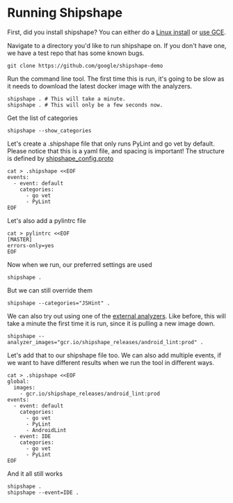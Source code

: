 <!--
// Copyright 2015 Google Inc. All rights reserved.
//
// Licensed under the Apache License, Version 2.0 (the "License");
// you may not use this file except in compliance with the License.
// You may obtain a copy of the License at
//
//   http://www.apache.org/licenses/LICENSE-2.0
//
// Unless required by applicable law or agreed to in writing, software
// distributed under the License is distributed on an "AS IS" BASIS,
// WITHOUT WARRANTIES OR CONDITIONS OF ANY KIND, either express or implied.
// See the License for the specific language governing permissions and
// limitations under the License.
-->

# Running Shipshape

First, did you install shipshape? You can either do a [Linux
install](https://github.com/google/shipshape/blob/master/shipshape/docs/linux-setup.md)
or [use
GCE](https://github.com/google/shipshape/blob/master/shipshape/docs/gce-setup.md).

Navigate to a directory you'd like to run shipshape on. If you don't have one,
we have a test repo that has some known bugs.

    git clone https://github.com/google/shipshape-demo

Run the command line tool. The first time this is run, it's going to be slow as
it needs to download the latest docker image with the analyzers.

    shipshape . # This will take a minute.
    shipshape . # This will only be a few seconds now.

Get the list of categories

    shipshape --show_categories

Let's create a .shipshape file that only runs PyLint and go vet by default.
Please notice that this is a yaml file, and spacing is important! The structure is
defined by
[shipshape_config.proto](https://github.com/google/shipshape/blob/master/shipshape/proto/shipshape_config.proto)

    cat > .shipshape <<EOF
    events:
      - event: default
        categories:
          - go vet
          - PyLint
    EOF

Let's also add a pylintrc file

    cat > pylintrc <<EOF
    [MASTER]
    errors-only=yes
    EOF

Now when we run, our preferred settings are used

    shipshape .

But we can still override them

    shipshape --categories="JSHint" .

We can also try out using one of the [external
analyzers](https://github.com/google/shipshape#contributed-analyzers). Like
before, this will take a minute the first time it is run, since it is pulling a
new image down.

    shipshape --analyzer_images="gcr.io/shipshape_releases/android_lint:prod" .

Let's add that to our shipshape file too. We can also add multiple events, if we
want to have different results when we run the tool in different ways.

    cat > .shipshape <<EOF
    global:
      images:
        - gcr.io/shipshape_releases/android_lint:prod
    events:
      - event: default
        categories:
          - go vet
          - PyLint
          - AndroidLint
      - event: IDE
        categories:
          - go vet
          - PyLint
    EOF


And it all still works

    shipshape .
    shipshape --event=IDE .

